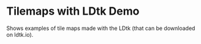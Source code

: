 # Tilemaps with LDtk Demo

Shows examples of tile maps made with the LDtk (that can be downloaded on ldtk.io).
